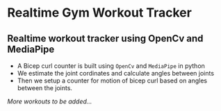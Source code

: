# Realtime Gym Workout Tracker
## Realtime workout tracker using **OpenCv** and **MediaPipe**

- A Bicep curl counter is built using `OpenCv` and `MediaPipe` in python
- We estimate the joint cordinates and calculate angles between joints
- Then we setup a counter for motion of bicep curl based on angles between the joints.


_More workouts to be added..._
